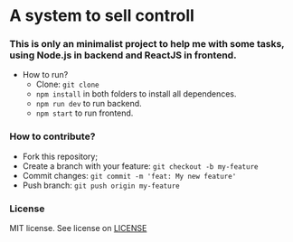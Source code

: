 # A system to sell controll

### This is only an minimalist project to help me with some tasks, using Node.js in backend and ReactJS in frontend.

- How to run?
    - Clone: `git clone`
    - `npm install` in both folders to install all dependences.
    - `npm run dev` to run backend.
    - `npm start` to run frontend. 

### How to contribute?
- Fork this repository;
- Create a branch with your feature: `git checkout -b my-feature`
- Commit changes: `git commit -m 'feat: My new feature'`
- Push branch: `git push origin my-feature`

### License 
MIT license. See license on [LICENSE](LICENSE)

